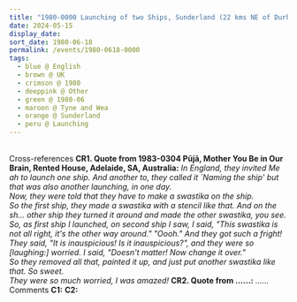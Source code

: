 ```yaml
---
title: "1980-0000 Launching of two Ships, Sunderland (22 kms NE of Durham), Tyne and Wear, UK"
date: 2024-05-15
display_date: 
sort_date: 1980-06-18
permalink: /events/1980-0618-0000
tags:
  - blue @ English
  - brown @ UK
  - crimson @ 1980
  - deeppink @ Other
  - green @ 1980-06
  - maroon @ Tyne and Wea
  - orange @ Sunderland
  - peru @ Launching
---
```


<br>

<wave-list>
  <list-title color="DarkSeaGreen" width="80">Cross-references</list-title>
  <list-item color="BlanchedAlmond" width="280"><b>CR1. Quote from 1983-0304 Pūjā, Mother You Be in Our Brain, Rented House, Adelaide, SA, Australia:</b> <i>In England, they invited Me ah to launch one ship. And another to, they called it `Naming the ship' but that was also another launching, in one day.<br>
Now, they were told that they have to make a swastika on the ship.<br>
So the first ship, they made a swastika with a stencil like that. And on the sh... other ship they turned it around and made the other swastika, you see.<br>
So, as first ship I launched, on second ship I saw, I said, "This swastika is not all right, it's the other way around." "Oooh." And they got such a fright! They said, "It is inauspicious! Is it inauspicious?", and they were so [laughing:] worried. I said, "Doesn't matter! Now change it over."<br>
So they removed all that, painted it up, and just put another swastika like that. So sweet.<br>
They were so much worried, I was amazed!</i></list-item>
  <list-item color="Lavender" width="280"><b>CR2.  Quote from ......:</b> <i>......</i></list-item>
</wave-list>

<br>

<wave-list>
  <list-title color="DarkSeaGreen" width="55">Comments</list-title>
  <list-item color="BlanchedAlmond" width="280"><b>C1:</b> <i></i></list-item>
  <list-item color="Lavender" width="280"><b>C2:</b> <i></i></list-item>
</wave-list>